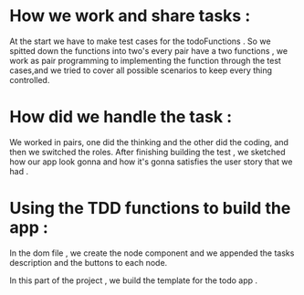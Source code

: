 # How we work and share tasks :

At the start we have to make test cases for the todoFunctions .
So we spitted down the functions into two's every pair have a two functions , we work as pair programming to implementing the function through the test cases,and we tried to cover all possible scenarios to keep every thing controlled.

# How did we handle the task :
We worked in pairs, one did the thinking and the other did the coding, and then we switched the roles. After finishing building the test , we sketched how our app look gonna and how it's gonna satisfies the user story that we had .

[](./tests.png)

# Using the TDD functions to build the app :
In the dom file , we create the node component and we appended the tasks description and the buttons to each node.

In this part of the project , we build the template for the todo app .
